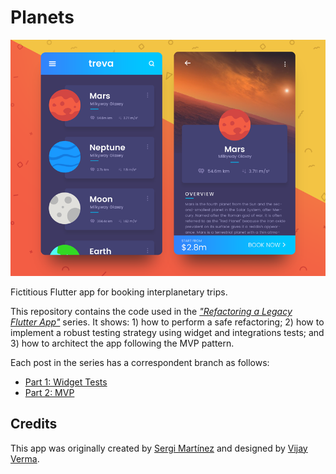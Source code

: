 # Planets

![App preview][0]

Fictitious Flutter app for booking interplanetary trips.

This repository contains the code used in the [*"Refactoring a Legacy Flutter App"*][5] series. It shows: 1) how to perform a safe refactoring; 2) how to implement a robust testing strategy using widget and integrations tests; and 3) how to architect the app following the MVP pattern.

Each post in the series has a correspondent branch as follows:

* [Part 1: Widget Tests][3]
* [Part 2: MVP][4]

## Credits

This app was originally created by [Sergi Martínez][1] and designed by [Vijay Verma][2].

<!-- Preview -->
[0]: images/planets-preview.png

<!-- Credits -->
[1]: https://github.com/sergiandreplace/flutter_planets_tutorial
[2]: https://www.uplabs.com/posts/space-travel-ui

<!-- Branches -->
[3]: https://github.com/lucasmbraz/planets/tree/part-1
[4]: https://github.com/lucasmbraz/planets/tree/part-2

<!-- Medium -->
[5]: https://medium.com/@lucasmbraz/refactoring-a-legacy-flutter-app-part-1-f5d40521f830
